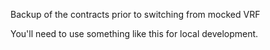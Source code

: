 Backup of the contracts prior to switching from mocked VRF 

You'll need to use something like this for local development. 
